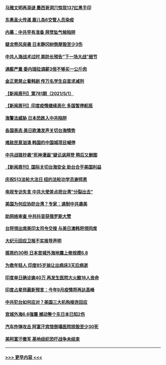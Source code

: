 #### [马雅文明再添谜 墨西哥洞穴惊现137红黑手印](../pages/prog202/a103109062.md?t=05021902) 
#### [东奥圣火传递 鹿儿岛6交管人员染疫](../pages/prog202/a103109040.md?t=05021902) 
#### [内幕：中共早有准备 拜登坠气候陷阱](../pages/prog202/a103108911.md?t=05021902) 
#### [疑龙卷风突袭 日本静冈树倒屋毁至少3伤](../pages/prog202/a103108977.md?t=05021902) 
#### [中共人海战术过时 美防长预告“下一场大战”细节](../pages/prog202/a103108984.md?t=05021902) 
#### [通膨严重 委内瑞拉调薪3倍不够买一公斤肉](../pages/prog202/a103108965.md?t=05021902) 
#### [金正恩禁止看韩剧 传万名学生自首求减刑](../pages/prog202/a103108926.md?t=05021902) 
#### [【新闻周刊】第781期（2021/5/1）](../pages/prog202/a103108909.md?t=05021902) 
#### [【新闻周刊】印度疫情继续恶化 多国暂停航班](../pages/prog202/a103108880.md?t=05021902) 
#### [海警法威胁 日本恐跌入中共陷阱](../pages/prog202/a103108085.md?t=05021902) 
#### [各国表态 美日欧澳发声关切台海情势](../pages/prog202/a103108099.md?t=05021902) 
#### [难敌民意汹涌 韩国的中国城项目喊停](../pages/prog202/a103108819.md?t=05021902) 
#### [中共战狼抄袭“死神漫画”疑讥讽拜登 稍后又删图](../pages/prog202/a103108812.md?t=05021902) 
#### [【新闻周刊】国际关切台海安全 助台合乎美国利益](../pages/prog202/a103108808.md?t=05021902) 
#### [庆祝513法轮大法日 纽约法轮功学员谢师恩](../pages/prog202/a103108805.md?t=05021902) 
#### [电视专访失言 中共大使差点把台湾“分裂出去”](../pages/prog202/a103108742.md?t=05021902) 
#### [美国为何应协防台湾？专家：遏制中共袭美](../pages/prog202/a103108696.md?t=05021902) 
#### [助网络审查 中共抖音获俄罗斯大赞](../pages/prog202/a103108626.md?t=05021902) 
#### [台将领出席美印太司令交接 与美日澳韩将领同席](../pages/prog202/a103108666.md?t=05021902) 
#### [大纪元回应卫报不实报导声明](../pages/prog202/a103108633.md?t=05021902) 
#### [摇晃约30秒 日本宫城外海地震上修规模6.8](../pages/prog202/a103108477.md?t=05021902) 
#### [为救年轻人 印度85岁翁让出病床3天后病逝](../pages/prog202/a103108457.md?t=05021902) 
#### [印度单日确诊逾40万 再发生医院大火酿18人丧命](../pages/prog202/a103108440.md?t=05021902) 
#### [印度占星师最新预言：今年9月疫情将再达高峰](../pages/prog202/a103108368.md?t=05021902) 
#### [中共犯台如何应对？美国三大机构接连回应](../pages/prog202/a103108423.md?t=05021902) 
#### [宫城外海6.6强震 撼动整个东日本已知2伤](../pages/prog202/a103108347.md?t=05021902) 
#### [汽车炸弹攻击 阿富汗宾馆倒塌医院损毁至少30死](../pages/prog202/a103108389.md?t=05021902) 
#### [美阿富汗撤军 基地组织恐吓战争未结束](../pages/prog202/a103108030.md?t=05021902) 

----
#### [ >>> 更早内容 <<< ](../indexes/prog202-earlier.md)
